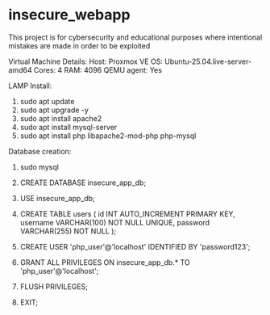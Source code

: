 # insecure_webapp

This project is for cybersecurity and educational purposes where intentional mistakes are made in order to be exploited 

Virtual Machine Details:
Host: Proxmox VE
OS: Ubuntu-25.04.live-server-amd64
Cores: 4
RAM: 4096
QEMU agent: Yes

LAMP Install:
1. sudo apt update 
2. sudo apt upgrade -y
3. sudo apt install apache2
4. sudo apt install mysql-server
5. sudo apt install php libapache2-mod-php php-mysql

Database creation:
1. sudo mysql
	
2. CREATE DATABASE insecure_app_db;

3. USE insecure_app_db;

4. CREATE TABLE users (
  	     id INT AUTO_INCREMENT PRIMARY KEY,
  	     username VARCHAR(100) NOT NULL UNIQUE,
     password VARCHAR(255) NOT NULL
   );

5. CREATE USER 'php_user'@'localhost' IDENTIFIED BY 'password123';

6. GRANT ALL PRIVILEGES ON insecure_app_db.* TO 'php_user'@'localhost';

7. FLUSH PRIVILEGES;

8. EXIT;

